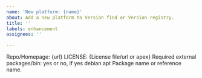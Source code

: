 ```yaml
---
name: 'New platform: {name}'
about: Add a new platform to Version find or Version registry.
title: ''
labels: enhancement
assignees: ''

---
```


Repo/Homepage: {url}
LICENSE: {License file/url or apex}
Required external packages/bin: yes or no, if yes debian apt Package name or reference name.
